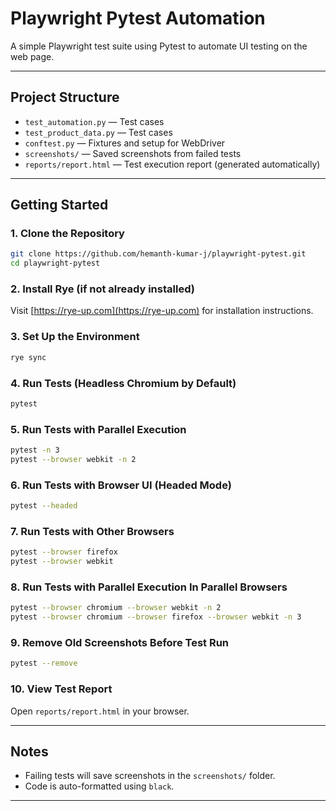 # Playwright Pytest Automation

A simple Playwright test suite using Pytest to automate UI testing on the web page.

---

## Project Structure

- `test_automation.py` — Test cases
- `test_product_data.py` — Test cases
- `conftest.py` — Fixtures and setup for WebDriver
- `screenshots/` — Saved screenshots from failed tests
- `reports/report.html` — Test execution report (generated automatically)

---

## Getting Started

### 1. Clone the Repository
```bash
git clone https://github.com/hemanth-kumar-j/playwright-pytest.git
cd playwright-pytest
```

### 2. Install Rye (if not already installed)
Visit [https://rye-up.com](https://rye-up.com) for installation instructions.

### 3. Set Up the Environment
```bash
rye sync
```

### 4. Run Tests (Headless Chromium by Default)
```bash
pytest
```

### 5. Run Tests with Parallel Execution
```bash
pytest -n 3
pytest --browser webkit -n 2
```

### 6. Run Tests with Browser UI (Headed Mode)
```bash
pytest --headed
```

### 7. Run Tests with Other Browsers
```bash
pytest --browser firefox
pytest --browser webkit
```

### 8. Run Tests with Parallel Execution In Parallel Browsers
```bash
pytest --browser chromium --browser webkit -n 2
pytest --browser chromium --browser firefox --browser webkit -n 3
```

### 9. Remove Old Screenshots Before Test Run
```bash
pytest --remove
```

### 10. View Test Report
Open `reports/report.html` in your browser.

---

## Notes

- Failing tests will save screenshots in the `screenshots/` folder.
- Code is auto-formatted using `black`.

---
